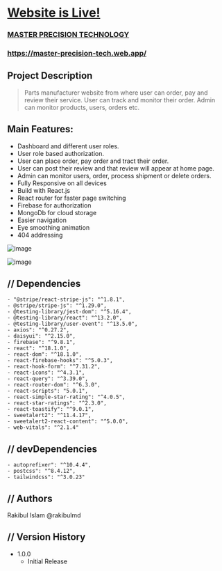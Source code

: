 # [Website is Live!](https://master-precision-tech.web.app/)

### [MASTER PRECISION TECHNOLOGY](https://master-precision-tech.web.app/)

### https://master-precision-tech.web.app/

## Project Description

> Parts manufacturer website from where user can order, pay and review their service. User can track and monitor their order. Admin can monitor products, users, orders etc.

## Main Features:

-   Dashboard and different user roles.
-   User role based authorization.
-   User can place order, pay order and tract their order.
-   User can post their review and that review will appear at home page.
-   Admin can monitor users, order, process shipment or delete orders.
-   Fully Responsive on all devices
-   Build with React.js
-   React router for faster page switching
-   Firebase for authorization
-   MongoDb for cloud storage
-   Easier navigation
-   Eye smoothing animation
-   404 addressing

![image](https://user-images.githubusercontent.com/96826691/170514461-f36c29f2-0c53-4901-a68c-96d16a9b8848.png)

![image](https://user-images.githubusercontent.com/96826691/170514652-6112a534-a7ff-45b4-a114-3069e9fa297c.png)

## // Dependencies

    - "@stripe/react-stripe-js": "^1.8.1",
    - @stripe/stripe-js": "^1.29.0",
    - @testing-library/jest-dom": "^5.16.4",
    - @testing-library/react": "^13.2.0",
    - @testing-library/user-event": "^13.5.0",
    - axios": "^0.27.2",
    - daisyui": "^2.15.0",
    - firebase": "^9.8.1",
    - react": "^18.1.0",
    - react-dom": "^18.1.0",
    - react-firebase-hooks": "^5.0.3",
    - react-hook-form": "^7.31.2",
    - react-icons": "^4.3.1",
    - react-query": "^3.39.0",
    - react-router-dom": "^6.3.0",
    - react-scripts": "5.0.1",
    - react-simple-star-rating": "^4.0.5",
    - react-star-ratings": "^2.3.0",
    - react-toastify": "^9.0.1",
    - sweetalert2": "^11.4.17",
    - sweetalert2-react-content": "^5.0.0",
    - web-vitals": "^2.1.4"

## // devDependencies

    - autoprefixer": "^10.4.4",
    - postcss": "^8.4.12",
    - tailwindcss": "^3.0.23"

## // Authors

Rakibul Islam @rakibulmd

## // Version History

-   1.0.0
    -   Initial Release
